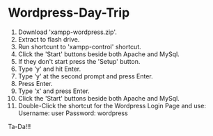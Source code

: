 Wordpress-Day-Trip
=================

1. Download 'xampp-wordpress.zip'.
2. Extract to flash drive.
3. Run shortcunt to 'xampp-control' shortcut.
4. Click the 'Start' buttons beside both Apache and MySql.
5. If they don't start press the 'Setup' button.
6. Type 'y' and hit Enter.
7. Type 'y' at the second prompt and press Enter.
8. Press Enter.
9. Type 'x' and press Enter.
10. Click the 'Start' buttons beside both Apache and MySql.
11. Double-Click the shortcut for the Wordpress Login Page and use:
    Username: user
    Password: wordpress

Ta-Da!!!
